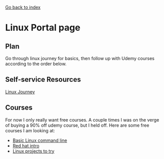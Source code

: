 <a href="../../index.html">Go back to index</a>
<head>
  <link rel="stylesheet" href="../../css_themes/vscode.css">
</head>

# Linux Portal page

## Plan
Go through linux journey for basics, then follow up with Udemy courses according to the order below.

## Self-service Resources
[Linux Journey](https://linuxjourney.com/)

## Courses
For now I only really want free courses. A couple times I was on the verge of buying a 90% off udemy course, but I held off. Here are some free courses I am looking at: 
* [Basic Linux command line](https://www.udemy.com/command-line/?ranMID=39197&ranEAID=JVFxdTr9V80&ranSiteID=JVFxdTr9V80-NA7fiKpaR985IXubEGRobA&LSNPUBID=JVFxdTr9V80)
* [Red hat intro](https://www.udemy.com/red-hat-enterprise-linux-technical-overview/?ranMID=39197&ranEAID=JVFxdTr9V80&ranSiteID=JVFxdTr9V80-TT6QAqo24nt.Dv63Ny7fKw&LSNPUBID=JVFxdTr9V80)
* [Linux projects to try](https://www.udemy.com/linux-tutorials/?ranMID=39197&ranEAID=JVFxdTr9V80&ranSiteID=JVFxdTr9V80-IuNSCPLmYBuPKCmMXuHxSQ&LSNPUBID=JVFxdTr9V80)


